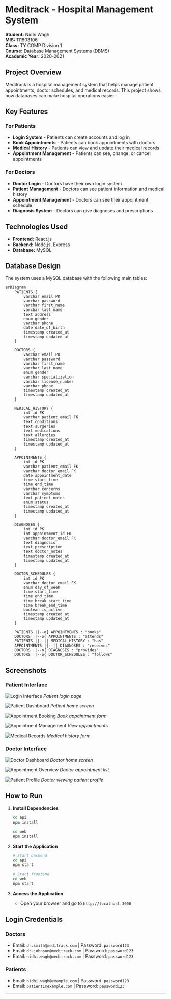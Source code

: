 # Meditrack - Hospital Management System

**Student:** Nidhi Wagh  
**MIS:** 111803106  
**Class:** TY COMP Division 1  
**Course:** Database Management Systems (DBMS)  
**Academic Year:** 2020-2021

## Project Overview

Meditrack is a hospital management system that helps manage patient appointments, doctor schedules, and medical records. This project shows how databases can make hospital operations easier.

## Key Features

### For Patients

- **Login System** - Patients can create accounts and log in
- **Book Appointments** - Patients can book appointments with doctors
- **Medical History** - Patients can view and update their medical records
- **Appointment Management** - Patients can see, change, or cancel appointments

### For Doctors

- **Doctor Login** - Doctors have their own login system
- **Patient Management** - Doctors can see patient information and medical history
- **Appointment Management** - Doctors can see their appointment schedule
- **Diagnosis System** - Doctors can give diagnoses and prescriptions

## Technologies Used

- **Frontend:** React.js
- **Backend:** Node.js, Express
- **Database:** MySQL

## Database Design

The system uses a MySQL database with the following main tables:

```mermaid
erDiagram
    PATIENTS {
        varchar email PK
        varchar password
        varchar first_name
        varchar last_name
        text address
        enum gender
        varchar phone
        date date_of_birth
        timestamp created_at
        timestamp updated_at
    }

    DOCTORS {
        varchar email PK
        varchar password
        varchar first_name
        varchar last_name
        enum gender
        varchar specialization
        varchar license_number
        varchar phone
        timestamp created_at
        timestamp updated_at
    }

    MEDICAL_HISTORY {
        int id PK
        varchar patient_email FK
        text conditions
        text surgeries
        text medications
        text allergies
        timestamp created_at
        timestamp updated_at
    }

    APPOINTMENTS {
        int id PK
        varchar patient_email FK
        varchar doctor_email FK
        date appointment_date
        time start_time
        time end_time
        varchar concerns
        varchar symptoms
        text patient_notes
        enum status
        timestamp created_at
        timestamp updated_at
    }

    DIAGNOSES {
        int id PK
        int appointment_id FK
        varchar doctor_email FK
        text diagnosis
        text prescription
        text doctor_notes
        timestamp created_at
        timestamp updated_at
    }

    DOCTOR_SCHEDULES {
        int id PK
        varchar doctor_email FK
        enum day_of_week
        time start_time
        time end_time
        time break_start_time
        time break_end_time
        boolean is_active
        timestamp created_at
        timestamp updated_at
    }

    PATIENTS ||--o{ APPOINTMENTS : "books"
    DOCTORS ||--o{ APPOINTMENTS : "attends"
    PATIENTS ||--|| MEDICAL_HISTORY : "has"
    APPOINTMENTS ||--|| DIAGNOSES : "receives"
    DOCTORS ||--o{ DIAGNOSES : "provides"
    DOCTORS ||--o{ DOCTOR_SCHEDULES : "follows"
```

## Screenshots

### Patient Interface

![Login Interface](Screenshots/01_Login_Page.png)
_Patient login page_

![Patient Dashboard](Screenshots/02_Dashboard_Patient_Home.png)
_Patient home screen_

![Appointment Booking](Screenshots/03_Appointment_Booking_Form.png)
_Book appointment form_

![Appointment Management](Screenshots/04_Appointment.png)
_View appointments_

![Medical Records](Screenshots/05_Medical_History_Form.png)
_Medical history form_

### Doctor Interface

![Doctor Dashboard](Screenshots/06_Dashboard_Doctor_Home.png)
_Doctor home screen_

![Appointment Overview](Screenshots/07_Appointment_List_Doctor_View.png)
_Doctor appointment list_

![Patient Profile](Screenshots/08_Patient_Profile_Doctor_View.png)
_Doctor viewing patient profile_

## How to Run

1. **Install Dependencies**

   ```bash
   cd api
   npm install

   cd web
   npm install
   ```

2. **Start the Application**

   ```bash
   # Start backend
   cd api
   npm start

   # Start frontend
   cd web
   npm start
   ```

3. **Access the Application**
   - Open your browser and go to `http://localhost:3000`

## Login Credentials

### Doctors

- Email: `dr.smith@meditrack.com` | Password: `password123`
- Email: `dr.johnson@meditrack.com` | Password: `password123`
- Email: `nidhi.wagh@meditrack.com` | Password: `password123`

### Patients

- Email: `nidhi.wagh@example.com` | Password: `password123`
- Email: `patient1@example.com` | Password: `password123`

---
